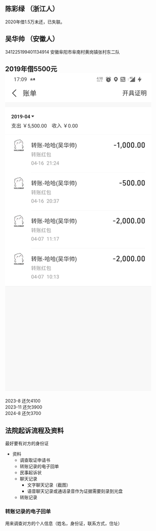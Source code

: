 ## 陈彩绿 （浙江人）
2020年借1.5万未还，已失联。

## 吴华帅 （安徽人）

341225199401134914
安徽阜阳市阜南村黄岗镇张村东二队

2019年借5500元  
![吴华帅借钱](./wuhuashuai_jieqian.png)  
---
2023-8 还欠4100  
2023-11 还欠3900  
2024-8 还欠3700  

## 法院起诉流程及资料
最好要有对方的身份证

+ 资料
  + 调查取证申请书
  + 转账记录的电子回单
  + 民事起诉状
  + 聊天记录
    + 文字聊天记录（截图）
    + 语音聊天记录或通话录音作为证据需要刻录到光盘
  + 转账记录


### 转账记录的电子回单
用来调查对方的个人信息（姓名，身份证，联系方式，住址）

